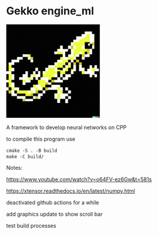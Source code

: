 # Gekko engine_ml

<img src="logo_gekko.png" width="250">


A framework to develop neural networks on CPP


to compile this program use

    cmake -S . -B build
    make -C build/

Notes:

https://www.youtube.com/watch?v=o64FV-ez6Gw&t=581s

https://xtensor.readthedocs.io/en/latest/numpy.html

deactivated github actions for a while

add graphics update to show scroll bar

test build processes